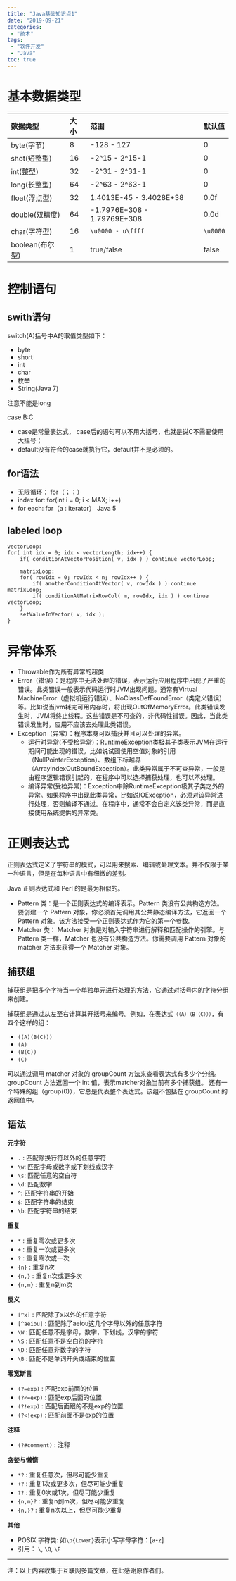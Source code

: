```yaml
---
title: "Java基础知识点1"
date: "2019-09-21"
categories:
 - "技术"
tags:
 - "软件开发"
 - "Java"
toc: true
---
```


# 基本数据类型

| 数据类型        | 大小 | 范围                        | 默认值   |
| :-------------- | :--- | :-------------------------- | :------- |
| byte(字节)      | 8    | -128 - 127                  | 0        |
| shot(短整型)    | 16   | -2^15 - 2^15-1              | 0        |
| int(整型)       | 32   | -2^31 - 2^31-1              | 0        |
| long(长整型)    | 64   | -2^63 - 2^63-1              | 0        |
| float(浮点型)   | 32   | 1.4013E-45 - 3.4028E+38     | 0.0f     |
| double(双精度)  | 64   | -1.7976E+308 - 1.79769E+308 | 0.0d     |
| char(字符型)    | 16   | `\u0000 - u\ffff`           | `\u0000` |
| boolean(布尔型) | 1    | true/false                  | false    |

<!--more-->

# 控制语句

## swith语句

switch(A)括号中A的取值类型如下：

 - byte
 - short
 - int
 - char
 - 枚举
 - String(Java 7)

注意不能是long

case B:C 

 - case是常量表达式， case后的语句可以不用大括号，也就是说C不需要使用大括号；
 - default没有符合的case就执行它，default并不是必须的。

## for语法

 - 无限循环： for（；；）
 - index for: for(int i = 0; i < MAX; i++)
 - for each: for（a : iterator）  Java 5

## labeled loop

```
vectorLoop:
for( int idx = 0; idx < vectorLength; idx++) {
    if( conditionAtVectorPosition( v, idx ) ) continue vectorLoop;

    matrixLoop:
    for( rowIdx = 0; rowIdx < n; rowIdx++ ) {
        if( anotherConditionAtVector( v, rowIdx ) ) continue matrixLoop;
        if( conditionAtMatrixRowCol( m, rowIdx, idx ) ) continue vectorLoop;
    }
    setValueInVector( v, idx );
}     
```

# 异常体系

- Throwable作为所有异常的超类
- Error（错误）：是程序中无法处理的错误，表示运行应用程序中出现了严重的错误。此类错误一般表示代码运行时JVM出现问题。通常有Virtual MachineError（虚拟机运行错误）、NoClassDefFoundError（类定义错误）等。比如说当jvm耗完可用内存时，将出现OutOfMemoryError。此类错误发生时，JVM将终止线程。这些错误是不可查的，非代码性错误。因此，当此类错误发生时，应用不应该去处理此类错误。
- Exception（异常）：程序本身可以捕获并且可以处理的异常。 
  - 运行时异常(不受检异常)：RuntimeException类极其子类表示JVM在运行期间可能出现的错误。比如说试图使用空值对象的引用（NullPointerException）、数组下标越界（ArrayIndexOutBoundException）。此类异常属于不可查异常，一般是由程序逻辑错误引起的，在程序中可以选择捕获处理，也可以不处理。
  - 编译异常(受检异常)：Exception中除RuntimeException极其子类之外的异常。如果程序中出现此类异常，比如说IOException，必须对该异常进行处理，否则编译不通过。在程序中，通常不会自定义该类异常，而是直接使用系统提供的异常类。

# 正则表达式

正则表达式定义了字符串的模式，可以用来搜索、编辑或处理文本。并不仅限于某一种语言，但是在每种语言中有细微的差别。

Java 正则表达式和 Perl 的是最为相似的。

 - Pattern 类：是一个正则表达式的编译表示。Pattern 类没有公共构造方法。要创建一个 Pattern 对象，你必须首先调用其公共静态编译方法，它返回一个 Pattern 对象。该方法接受一个正则表达式作为它的第一个参数。
 - Matcher 类： Matcher 对象是对输入字符串进行解释和匹配操作的引擎。与Pattern 类一样，Matcher 也没有公共构造方法。你需要调用 Pattern 对象的 matcher 方法来获得一个 Matcher 对象。

## 捕获组

捕获组是把多个字符当一个单独单元进行处理的方法，它通过对括号内的字符分组来创建。

捕获组是通过从左至右计算其开括号来编号。例如，在表达式`（（A）（B（C）））`，有四个这样的组：

 - `((A)(B(C)))`
 - `(A)`
 - `(B(C))`
 - `(C)`

可以通过调用 matcher 对象的 groupCount 方法来查看表达式有多少个分组。groupCount 方法返回一个 int 值，表示matcher对象当前有多个捕获组。 还有一个特殊的组（group(0)），它总是代表整个表达式。该组不包括在 groupCount 的返回值中。


## 语法

**元字符**

 - `.` : 匹配除换行符以外的任意字符
 - `\w`: 匹配字母或数字或下划线或汉字 
 - `\s`: 匹配任意的空白符
 - `\d`: 匹配数字
 - `^`: 匹配字符串的开始
 - `$`: 匹配字符串的结束
 - `\b`: 匹配字符串的结束

**重复**

 - `*` : 重复零次或更多次
 - `+` : 重复一次或更多次
 - `?` : 重复零次或一次
 - `{n}` : 重复n次
 - `{n,}` : 重复n次或更多次
 - `{n,m}` : 重复n到m次

**反义**

 - `[^x]` : 匹配除了x以外的任意字符
 - `[^aeiou]` : 匹配除了aeiou这几个字母以外的任意字符
 - `\W` : 匹配任意不是字母，数字，下划线，汉字的字符
 - `\S` : 匹配任意不是空白符的字符
 - `\D` : 匹配任意非数字的字符
 - `\B` : 匹配不是单词开头或结束的位置

**零宽断言**

 - `(?=exp)` : 匹配exp前面的位置
 - `(?<=exp)` : 匹配exp后面的位置
 - `(?!exp)` : 匹配后面跟的不是exp的位置
 - `(?<!exp)` : 匹配前面不是exp的位置
  
**注释**

 - `(?#comment)` : 注释

**贪婪与懒惰**

 - `*?` : 重复任意次，但尽可能少重复
 - `+?` : 重复1次或更多次，但尽可能少重复
 - `??` : 重复0次或1次，但尽可能少重复
 - `{n,m}?` : 重复n到m次，但尽可能少重复
 - `{n,}?` : 重复n次以上，但尽可能少重复

**其他**

 - POSIX 字符类: 如`\p{Lower}`表示小写字母字符：[a-z]
 - 引用： `\`, `\Q`, `\E`
  

----- 

注：以上内容收集于互联网多篇文章，在此感谢原作者们。 
